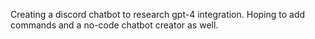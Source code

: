 Creating a discord chatbot to research gpt-4 integration. Hoping to add commands and a no-code chatbot creator
as well.